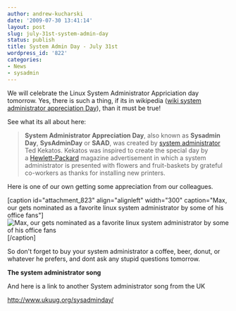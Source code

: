 ```yaml
---
author: andrew-kucharski
date: '2009-07-30 13:41:14'
layout: post
slug: july-31st-system-admin-day
status: publish
title: System Admin Day - July 31st
wordpress_id: '822'
categories:
- News
- sysadmin
---
```


We will celebrate the Linux System Administrator Appriciation day tomorrow.  Yes, there is such a thing, if its in wikipedia ([wiki system administrator appreciation Day](http://en.wikipedia.org/wiki/System_Administrator_Appreciation_Day)), than it must be true!

See what its all about here:



> **System Administrator Appreciation Day**, also known as **Sysadmin Day**, **SysAdminDay** or **SAAD**, was created by [system administrator](http://en.wikipedia.org/wiki/System_administrator) Ted Kekatos. Kekatos was inspired to create the special day by a [Hewlett-Packard](http://en.wikipedia.org/wiki/Hewlett-Packard) magazine advertisement in which a system administrator is presented with flowers and fruit-baskets by grateful co-workers as thanks for installing new printers.






Here is one of our own getting some appreciation from our colleagues.

[caption id="attachment_823" align="alignleft" width="300" caption="Max, our gets nominated as a favorite linux system administrator by some of his office fans"]![Max, our gets nominated as a favorite linux system administrator by some of his office fans](http://linuxsysadminblog.com/wp-content/uploads/2009/07/LinuxSystemAdmin-gets-love-from-ladies-300x225.jpg)[/caption]

So don't forget to buy your system administrator a coffee, beer, donut, or whatever he prefers, and dont ask any stupid questions tomorrow.

**The system administrator song**



And here is a link to another System administrator song from the UK

http://www.ukuug.org/sysadminday/
